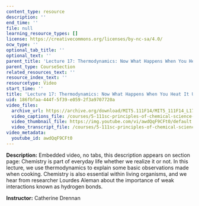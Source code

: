 ```yaml
---
content_type: resource
description: ''
end_time: ''
file: null
learning_resource_types: []
license: https://creativecommons.org/licenses/by-nc-sa/4.0/
ocw_type: ''
optional_tab_title: ''
optional_text: ''
parent_title: 'Lecture 17: Thermodynamics: Now What Happens When You Heat It Up?'
parent_type: CourseSection
related_resources_text: ''
resource_index_text: ''
resourcetype: Video
start_time: ''
title: 'Lecture 17: Thermodynamics: Now What Happens When You Heat It Up?'
uid: 186fbfaa-444f-5f39-e059-2f3a9707720a
video_files:
  archive_url: https://archive.org/download/MIT5.111F14/MIT5_111F14_L17_300k.mp4
  video_captions_file: /courses/5-111sc-principles-of-chemical-science-fall-2014/2f3b565ad3595486a8ed00f1505a5ddc_awdQqF9CFt0.vtt
  video_thumbnail_file: https://img.youtube.com/vi/awdQqF9CFt0/default.jpg
  video_transcript_file: /courses/5-111sc-principles-of-chemical-science-fall-2014/211d1dcb90c019b93926abfa1b46dc87_awdQqF9CFt0.pdf
video_metadata:
  youtube_id: awdQqF9CFt0
---
```


**Description:** Embedded video, no tabs, this description appears on section page: Chemistry is part of everyday life whether we realize it or not. In this lecture, we use thermodynamics to explain some basic observations made when cooking. Chemistry is also essential within living organisms, and we hear from researcher Lourdes Aleman about the importance of weak interactions known as hydrogen bonds.

**Instructor:** Catherine Drennan

